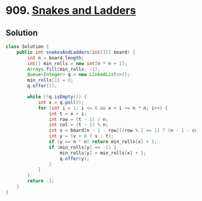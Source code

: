 # 909. [Snakes and Ladders](https://leetcode.com/problems/snakes-and-ladders/description/?envType=daily-question&envId=2025-05-31)

## Solution

```java
class Solution {
    public int snakesAndLadders(int[][] board) {
        int n = board.length;
        int[] min_rolls = new int[n * n + 1];
        Arrays.fill(min_rolls, -1);
        Queue<Integer> q = new LinkedList<>();
        min_rolls[1] = 0;
        q.offer(1);

        while (!q.isEmpty()) {
            int x = q.poll();
            for (int i = 1; i <= 6 && x + i <= n * n; i++) {
                int t = x + i;
                int row = (t - 1) / n;
                int col = (t - 1) % n;
                int v = board[n - 1 - row][(row % 2 == 1) ? (n - 1 - col) : col];
                int y = (v > 0 ? v : t);
                if (y == n * n) return min_rolls[x] + 1;
                if (min_rolls[y] == -1) {
                    min_rolls[y] = min_rolls[x] + 1;
                    q.offer(y);
                }
            }
        }
        return -1;
    }
}
```
